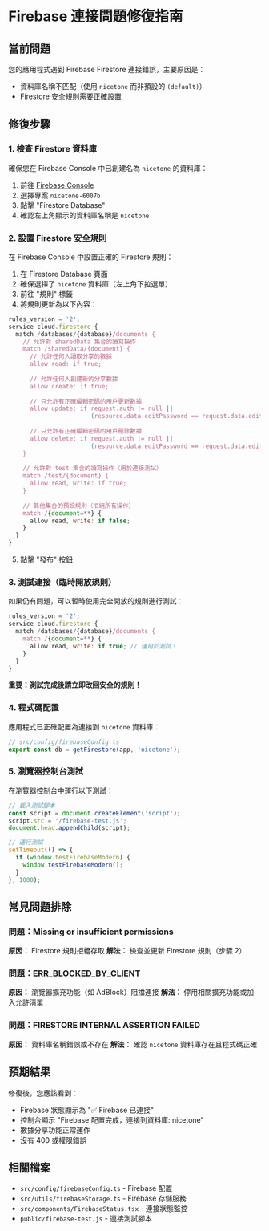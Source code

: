 # Firebase 連接問題修復指南

## 當前問題
您的應用程式遇到 Firebase Firestore 連接錯誤，主要原因是：
- 資料庫名稱不匹配（使用 `nicetone` 而非預設的 `(default)`）
- Firestore 安全規則需要正確設置

## 修復步驟

### 1. 檢查 Firestore 資料庫
確保您在 Firebase Console 中已創建名為 `nicetone` 的資料庫：

1. 前往 [Firebase Console](https://console.firebase.google.com/)
2. 選擇專案 `nicetone-6007b`
3. 點擊 "Firestore Database"
4. 確認左上角顯示的資料庫名稱是 `nicetone`

### 2. 設置 Firestore 安全規則
在 Firebase Console 中設置正確的 Firestore 規則：

1. 在 Firestore Database 頁面
2. 確保選擇了 `nicetone` 資料庫（左上角下拉選單）
3. 前往 "規則" 標籤
4. 將規則更新為以下內容：

```javascript
rules_version = '2';
service cloud.firestore {
  match /databases/{database}/documents {
    // 允許對 sharedData 集合的讀寫操作
    match /sharedData/{document} {
      // 允許任何人讀取分享的數據
      allow read: if true;
      
      // 允許任何人創建新的分享數據
      allow create: if true;
      
      // 只允許有正確編輯密碼的用戶更新數據
      allow update: if request.auth != null || 
                       (resource.data.editPassword == request.data.editPassword);
      
      // 只允許有正確編輯密碼的用戶刪除數據
      allow delete: if request.auth != null || 
                       (resource.data.editPassword == request.data.editPassword);
    }
    
    // 允許對 test 集合的讀寫操作（用於連接測試）
    match /test/{document} {
      allow read, write: if true;
    }
    
    // 其他集合的預設規則（拒絕所有操作）
    match /{document=**} {
      allow read, write: if false;
    }
  }
}
```

5. 點擊 "發布" 按鈕

### 3. 測試連接（臨時開放規則）
如果仍有問題，可以暫時使用完全開放的規則進行測試：

```javascript
rules_version = '2';
service cloud.firestore {
  match /databases/{database}/documents {
    match /{document=**} {
      allow read, write: if true; // 僅用於測試！
    }
  }
}
```

**重要：測試完成後請立即改回安全的規則！**

### 4. 程式碼配置
應用程式已正確配置為連接到 `nicetone` 資料庫：

```typescript
// src/config/firebaseConfig.ts
export const db = getFirestore(app, 'nicetone');
```

### 5. 瀏覽器控制台測試
在瀏覽器控制台中運行以下測試：

```javascript
// 載入測試腳本
const script = document.createElement('script');
script.src = '/firebase-test.js';
document.head.appendChild(script);

// 運行測試
setTimeout(() => {
  if (window.testFirebaseModern) {
    window.testFirebaseModern();
  }
}, 1000);
```

## 常見問題排除

### 問題：Missing or insufficient permissions
**原因：** Firestore 規則拒絕存取
**解法：** 檢查並更新 Firestore 規則（步驟 2）

### 問題：ERR_BLOCKED_BY_CLIENT
**原因：** 瀏覽器擴充功能（如 AdBlock）阻擋連接
**解法：** 停用相關擴充功能或加入允許清單

### 問題：FIRESTORE INTERNAL ASSERTION FAILED
**原因：** 資料庫名稱錯誤或不存在
**解法：** 確認 `nicetone` 資料庫存在且程式碼正確

## 預期結果
修復後，您應該看到：
- Firebase 狀態顯示為 "✅ Firebase 已連接"
- 控制台顯示 "Firebase 配置完成，連接到資料庫: nicetone"
- 數據分享功能正常運作
- 沒有 400 或權限錯誤

## 相關檔案
- `src/config/firebaseConfig.ts` - Firebase 配置
- `src/utils/firebaseStorage.ts` - Firebase 存儲服務
- `src/components/FirebaseStatus.tsx` - 連接狀態監控
- `public/firebase-test.js` - 連接測試腳本 